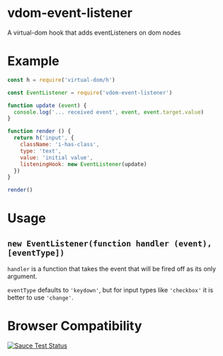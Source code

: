 
# vdom-event-listener

A virtual-dom hook that adds eventListeners on dom nodes

# Example

```javascript
const h = require('virtual-dom/h')

const EventListener = require('vdom-event-listener')

function update (event) {
  console.log('... received event', event, event.target.value)
}

function render () {
  return h('input', {
    className: 'i-has-class',
    type: 'text',
    value: 'initial value',
    listeningHook: new EventListener(update)
  })
}

render()
```

# Usage

## `new EventListener(function handler (event), [eventType])`

`handler` is a function that takes the event that will be fired off as its only argument.

`eventType` defaults to `'keydown'`, but for input types like `'checkbox'` it is better to use `'change'`.

# Browser Compatibility

[![Sauce Test Status](https://saucelabs.com/browser-matrix/diffalot.svg)](https://saucelabs.com/u/diffalot)
